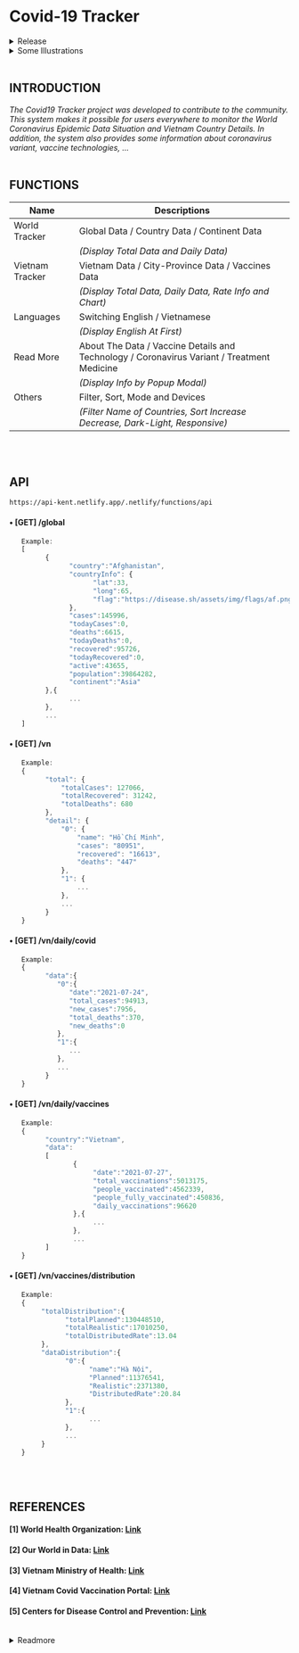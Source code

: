 # Covid-19 Tracker
<details>
   <summary> Release</summary>
   •  https://covid19-kent.netlify.app/
</details>

<details>
   <summary> Some Illustrations</summary>
   <p align="left">
      <h1 align="center">WORLD TRACKER</h1>
      <img alt="WorldTracker" src="https://raw.githubusercontent.com/ToVinhKhang/API/main/img/Pic0.png?token=ALF7X7TYI6JH5P6ADQMX4JTBC462S" width="100%">
   </p>
   
   <h1 align="center">VIETNAM TRACKER</h1>
   <img align="left" alt="VietnamTracker" src="https://raw.githubusercontent.com/ToVinhKhang/API/main/img/Pic00.png?token=ALF7X7VGJNITR5SZTWT7XE3BC47I2" width="100%">
   
   <p align="center">&nbsp;</p>
   
   <h1 align="center">CORONAVIRUS VARIANT</h1>
   <img alt="Variant" src="https://raw.githubusercontent.com/ToVinhKhang/API/main/img/Variant_EN_lang.png?token=ALF7X7V45CGD3ZRWAXJ2LALBB6FEM" width="100%">

   <h1 align="center">TOOLS</h1>
   <p align="center">
      <img alt="Bar01" src="https://raw.githubusercontent.com/ToVinhKhang/API/main/img/Bar01.png?token=ALF7X7UKFPLW5KUY3BFDOI3BB6AM6" width="210">
      <img alt="Bar02" src="https://raw.githubusercontent.com/ToVinhKhang/API/main/img/Bar02.png?token=ALF7X7Q7KOSX26KQ2B3KHILBB6AMC" width="200">
   </p>

   <p align="center">
      <img alt="ReadmoreList" src="https://raw.githubusercontent.com/ToVinhKhang/API/main/img/ReadMore.png?token=ALF7X7R74R2NXUUE6UQNS73BC5AAK" width="209">
      <img alt="VNTracker" src="https://raw.githubusercontent.com/ToVinhKhang/API/main/img/iconVN.png?token=ALF7X7Q6HADO77D2HZL5UHTBB6DK2" width="52">
      <img alt="DarkLight" src="https://raw.githubusercontent.com/ToVinhKhang/API/main/img/DarkLight.png?token=ALF7X7UAXPAWALW2JOFAUJTBB6AJ4" width="50.5">
      <img alt="SwitchLang" src="https://raw.githubusercontent.com/ToVinhKhang/API/main/img/SwitchLangs.png?token=ALF7X7VYDTHIC4S4GK7P3NDBB6ALI" width="88.5">
   </p>
   <p align="center">&nbsp;</p>
</details>
<br>

## INTRODUCTION
_The Covid19 Tracker project was developed to contribute to the community. This system makes it possible for users everywhere to monitor the World Coronavirus Epidemic Data Situation and Vietnam Country Details. In addition, the system also provides some information about coronavirus variant, vaccine technologies, ..._
<br>
<br>

## FUNCTIONS
| Name | Descriptions |
|-|-|
| World Tracker | Global Data / Country Data / Continent Data|
| | _(Display Total Data and Daily Data)_ |
| Vietnam Tracker | Vietnam Data / City-Province Data / Vaccines Data |
| | _(Display Total Data, Daily Data, Rate Info and Chart)_ |
| Languages | Switching English / Vietnamese |
| | _(Display English At First)_ |
| Read More | About The Data / Vaccine Details and Technology / Coronavirus Variant / Treatment Medicine |
| | _(Display Info by Popup Modal)_ |
| Others | Filter, Sort, Mode and Devices |
| | _(Filter Name of Countries, Sort Increase Decrease, Dark-Light, Responsive)_ |
<br>
<br>

## API
```
https://api-kent.netlify.app/.netlify/functions/api
```

#### • [GET] /global

```javascript
   Example:
   [
         {
               "country":"Afghanistan",
               "countryInfo": {
                     "lat":33,
                     "long":65,
                     "flag":"https://disease.sh/assets/img/flags/af.png"
               },
               "cases":145996,
               "todayCases":0,
               "deaths":6615,
               "todayDeaths":0,
               "recovered":95726,
               "todayRecovered":0,
               "active":43655,
               "population":39864282,
               "continent":"Asia"
         },{
               ...
         },
         ...
   ]
```

#### • [GET] /vn
```javascript
   Example:
   {
         "total": {
             "totalCases": 127066,
             "totalRecovered": 31242,
             "totalDeaths": 680
         },
         "detail": {
             "0": {
                 "name": "Hồ Chí Minh",
                 "cases": "80951",
                 "recovered": "16613",
                 "deaths": "447"
             },
             "1": {
                 ...
             },
             ...
         }
   }
```

#### • [GET] /vn/daily/covid
```javascript
   Example:
   {
         "data":{
            "0":{
               "date":"2021-07-24",
               "total_cases":94913,
               "new_cases":7956,
               "total_deaths":370,
               "new_deaths":0
            },
            "1":{
               ...
            },
            ...
         }
   }
```

#### • [GET] /vn/daily/vaccines
```javascript
   Example:
   {
         "country":"Vietnam",
         "data":
         [
                {
                     "date":"2021-07-27",
                     "total_vaccinations":5013175,
                     "people_vaccinated":4562339,
                     "people_fully_vaccinated":450836,
                     "daily_vaccinations":96620
                },{     
                     ...
                },
                ...
         ]
   }
```

#### • [GET] /vn/vaccines/distribution
```javascript
   Example:
   {
        "totalDistribution":{
              "totalPlanned":130448510,
              "totalRealistic":17010250,
              "totalDistributedRate":13.04
        },
        "dataDistribution":{
              "0":{
                    "name":"Hà Nội",
                    "Planned":11376541,
                    "Realistic":2371380,
                    "DistributedRate":20.84
              },
              "1":{
                    ...
              },
              ...
        }
   }
```

<br>
<br>


## REFERENCES
#### [1] World Health Organization: [Link](https://www.who.int/)
#### [2] Our World in Data: [Link](https://ourworldindata.org/covid-vaccinations)
#### [3] Vietnam Ministry of Health: [Link](https://ncov.moh.gov.vn/)
#### [4] Vietnam Covid Vaccination Portal: [Link](https://tiemchungcovid19.gov.vn/portal)
#### [5] Centers for Disease Control and Prevention: [Link](https://www.cdc.gov/coronavirus/2019-ncov/variants/variant-info.html)
<br>

<details>
   <summary>Readmore</summary>
   <h5> | 
      Pfizer: <a target="_blank" href="https://www.pfizer.com/">Link</a> | 
      Moderna: <a href="https://www.modernatx.com/">Link</a> | 
      Jassen: <a href="https://www.janssen.com/">Link</a> | 
      AstraZeneca: <a href="https://www.astrazeneca.com/">Link</a> | 
      Sputnik-V: <a href="https://sputnikvaccine.com/">Link</a> | 
      Sinovac: <a href="http://www.sinovac.com/index.php?lang=en">Link</a> | 
      Sinopharm: <a href="http://www.sinopharm.com/en/1156.html">Link</a> | 
      Novavax: <a href="https://www.novavax.com/">Link</a> | 
      NanoCovax: <a href="https://nanogenpharma.com/products/nanocovax-141.html">Link</a> | 
      mARN Techonology: <a href="https://en.wikipedia.org/wiki/RNA_vaccine">Link</a> | 
      Viral Vector Techonology: <a href="https://en.wikipedia.org/wiki/Viral_vector">Link</a> | 
      Inactivated Virus Techonology: <a href="https://en.wikipedia.org/wiki/Inactivated_vaccine">Link</a> | 
      Protein Subunit Techonology: <a href="https://en.wikipedia.org/wiki/Protein_subunit">Link</a> | 
      Remdesivir: <a href="https://en.wikipedia.org/wiki/Remdesivir">Link</a> | 
      Sotrovimab: <a href="https://en.wikipedia.org/wiki/Sotrovimab">Link</a> | 
      Molnupiravir: <a href="https://en.wikipedia.org/wiki/Molnupiravir">Link</a> | 
      Favipiravir: <a href="https://en.wikipedia.org/wiki/Favipiravir">Link</a> | 
   </h5>
</details>

<br>
<br>
